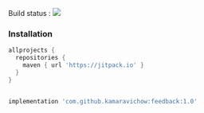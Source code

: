 Build status :
[![](https://jitpack.io/v/kamaravichow/feedback.svg)](https://jitpack.io/#kamaravichow/feedback)


### Installation

```groovy
allprojects {
  repositories {
    maven { url 'https://jitpack.io' }
  }
}
```

```groovy

implementation 'com.github.kamaravichow:feedback:1.0'
	
 ```
